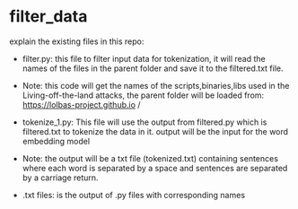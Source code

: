 # filter_data
explain the existing files in this repo:
- filter.py: this file to filter input data for tokenization, it will read the names of the files in the parent folder and save it to the filtered.txt file.
- Note: this code will get the names of the scripts,binaries,libs used in the Living-off-the-land attacks, the parent folder will be loaded from: https://lolbas-project.github.io /

- tokenize_1.py: This file will use the output from filtered.py which is filtered.txt to tokenize the data in it. output will be the input for the word embedding model
- Note: the output will be a txt file (tokenized.txt) containing sentences where each word is separated by a space and sentences are separated by a carriage return.

- .txt files: is the output of .py files with corresponding names
